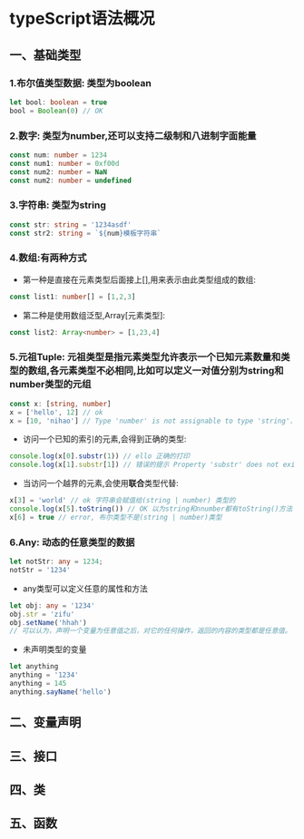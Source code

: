 # typeScript语法概况

## 一、基础类型

### 1.布尔值类型数据: 类型为boolean

```typescript
let bool: boolean = true
bool = Boolean(0) // OK
```

### 2.数字: 类型为number,还可以支持二级制和八进制字面能量

```typescript
const num: number = 1234
const num1: number = 0xf00d
const num2: number = NaN
const num2: number = undefined
```

### 3.字符串: 类型为string

```typescript
const str: string = '1234asdf'
const str2: string = `${num}模板字符串`
```

### 4.数组:有两种方式

- 第一种是直接在元素类型后面接上[],用来表示由此类型组成的数组:

```typescript
const list1: number[] = [1,2,3]
```

- 第二种是使用数组泛型,Array[元素类型]:

```typescript
const list2: Array<number> = [1,23,4]
```

### 5.元祖Tuple: 元祖类型是指元素类型允许表示一个已知元素数量和类型的数组,各元素类型不必相同,比如可以定义一对值分别为string和number类型的元组

```typescript
const x: [string, number]
x = ['hello', 12] // ok
x = [10, 'nihao'] // Type 'number' is not assignable to type 'string'.
```

- 访问一个已知的索引的元素,会得到正确的类型:

```typescript
console.log(x[0].substr(1)) // ello 正确的打印
console.log(x[1].substr[1]) // 错误的提示 Property 'substr' does not exist on type 'number'.
```

- 当访问一个越界的元素,会使用**联合**类型代替:

```typescript
x[3] = 'world' // ok 字符串会赋值给(string | number) 类型的
console.log(x[5].toString()) // OK 以为string和nnumber都有toString()方法
x[6] = true // error, 布尔类型不是(string | number)类型
```

### 6.Any: 动态的任意类型的数据

```typescript
let notStr: any = 1234;
notStr = '1234'
```

- any类型可以定义任意的属性和方法

```typescript
let obj: any = '1234'
obj.str = 'zifu'
obj.setName('hhah')
// 可以认为，声明一个变量为任意值之后，对它的任何操作，返回的内容的类型都是任意值。
```

- 未声明类型的变量

```typescript
let anything
anything = '1234'
anything = 145
anything.sayName('hello')
```



## 二、变量声明

## 三、接口

## 四、类

## 五、函数




